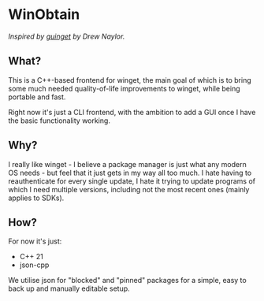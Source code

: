 # WinObtain

*Inspired by [guinget](https://github.com/DrewNaylor/guinget) by Drew Naylor.*

## What?
This is a C++-based frontend for winget, the main goal of which is to bring some much needed quality-of-life improvements to winget, while being portable and fast.

Right now it's just a CLI frontend, with the ambition to add a GUI once I have the basic functionality working.

## Why?
I really like winget - I believe a package manager is just what any modern OS needs - but feel that it just gets in my way all too much. I hate having to reauthenticate for every single update, I hate it trying to update programs of which I need multiple versions, including not the most recent ones (mainly applies to SDKs).

## How?

For now it's just:
- C++ 21
- json-cpp

We utilise json for "blocked" and "pinned" packages for a simple, easy to back up and manually editable setup.